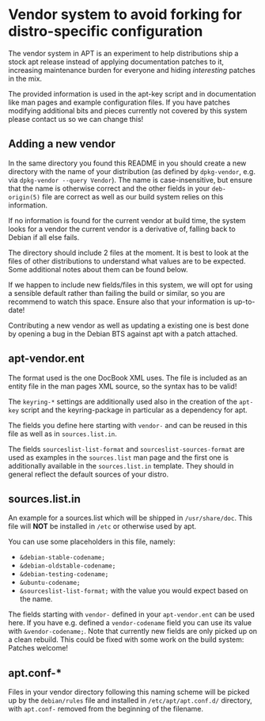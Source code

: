 # Vendor system to avoid forking for distro-specific configuration

The vendor system in APT is an experiment to help distributions ship
a stock apt release instead of applying documentation patches to it,
increasing maintenance burden for everyone and hiding *interesting*
patches in the mix.

The provided information is used in the apt-key script and in
documentation like man pages and example configuration files. If you
have patches modifying additional bits and pieces currently not covered
by this system please contact us so we can change this!


## Adding a new vendor

In the same directory you found this README in you should create a new
directory with the name of your distribution (as defined by
`dpkg-vendor`, e.g. via `dpkg-vendor --query Vendor`). The name is
case-insensitive, but ensure that the name is otherwise correct and the
other fields in your `deb-origin(5)` file are correct as well as our
build system relies on this information.

If no information is found for the current vendor at build time, the
system looks for a vendor the current vendor is a derivative of, falling
back to Debian if all else fails.

The directory should include 2 files at the moment. It is best to look
at the files of other distributions to understand what values are to be
expected. Some additional notes about them can be found below.

If we happen to include new fields/files in this system, we will opt for
using a sensible default rather than failing the build or similar, so
you are recommend to watch this space.
Ensure also that your information is up-to-date!

Contributing a new vendor as well as updating a existing one is best
done by opening a bug in the Debian BTS against apt with a patch
attached.


## apt-vendor.ent

The format used is the one DocBook XML uses. The file is included as an
entity file in the man pages XML source, so the syntax has to be valid!

The `keyring-*` settings are additionally used also in the creation of
the `apt-key` script and the keyring-package in particular as
a dependency for apt.

The fields you define here starting with `vendor-` and can be reused in
this file as well as in `sources.list.in`.

The fields `sourceslist-list-format` and `sourceslist-sources-format`
are used as examples in the `sources.list` man page and the first one is
additionally available in the `sources.list.in` template.
They should in general reflect the default sources of your distro.

## sources.list.in

An example for a sources.list which will be shipped in `/usr/share/doc`.
This file will **NOT** be installed in `/etc` or otherwise used by apt.

You can use some placeholders in this file, namely:
* `&debian-stable-codename;`
* `&debian-oldstable-codename;`
* `&debian-testing-codename;`
* `&ubuntu-codename;`
* `&sourceslist-list-format;`
with the value you would expect based on the name.

The fields starting with `vendor-` defined in your `apt-vendor.ent` can
be used here. If you have e.g. defined a `vendor-codename` field you can
use its value with `&vendor-codename;`. Note that currently new fields
are only picked up on a clean rebuild. This could be fixed with some
work on the build system: Patches welcome!


## apt.conf-*

Files in your vendor directory following this naming scheme will be
picked up by the `debian/rules` file and installed in
`/etc/apt/apt.conf.d/` directory, with `apt.conf-` removed from the
beginning of the filename.
